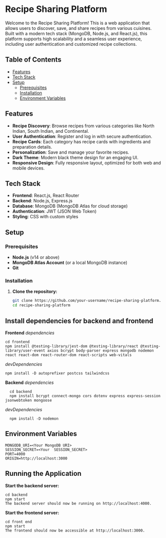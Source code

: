 # Recipe Sharing Platform

Welcome to the Recipe Sharing Platform! This is a web application that allows users to discover, save, and share recipes from various cuisines. Built with a modern tech stack (MongoDB, Node.js, and React.js), this platform supports high scalability and a seamless user experience, including user authentication and customized recipe collections.

## Table of Contents

- [Features](#features)
- [Tech Stack](#tech-stack)
- [Setup](#setup)
  - [Prerequisites](#prerequisites)
  - [Installation](#installation)
  - [Environment Variables](#environment-variables)


## Features

- **Recipe Discovery**: Browse recipes from various categories like North Indian, South Indian, and Continental.
- **User Authentication**: Register and log in with secure authentication.
- **Recipe Cards**: Each category has recipe cards with ingredients and preparation details.
- **Personalization**: Save and manage your favorite recipes.
- **Dark Theme**: Modern black theme design for an engaging UI.
- **Responsive Design**: Fully responsive layout, optimized for both web and mobile devices.

## Tech Stack

- **Frontend**: React.js, React Router
- **Backend**: Node.js, Express.js
- **Database**: MongoDB (MongoDB Atlas for cloud storage)
- **Authentication**: JWT (JSON Web Token)
- **Styling**: CSS with custom styles

## Setup

### Prerequisites

- **Node.js** (v14 or above)
- **MongoDB Atlas Account** (or a local MongoDB instance)
- **Git**

### Installation

1. **Clone the repository:**

   ```bash
   git clone https://github.com/your-username/recipe-sharing-platform.git
   cd recipe-sharing-platform
## Install dependencies for backend and frontend
**Frontend**
  *dependencies*
  
    cd frontend
    npm install @testing-library/jest-dom @testing-library/react @testing-library/user-event axios bcrypt body-parser express mongodb nodemon react react-dom react-router-dom react-scripts web-vitals
  *devDependencies*
  
    npm install -D autoprefixer postcss tailwindcss
**Backend**
  *dependencies*
    
      cd backend
      npm install bcrypt connect-mongo cors dotenv express express-session jsonwebtoken mongoose
  *devDependencies*
    
      npm install -D nodemon
## Environment Variables
    MONGODB_URI=<Your MongoDB URI>
    SESSION_SECRET=<Your  SESSION_SECRET>
    PORT=4000
    ORIGIN=http://localhost:3000
## Running the Application
  **Start the backend server:**
  
    cd backend
    npm start
    The backend server should now be running on http://localhost:4000.

  **Start the frontend server:**
  
    cd front end
    npm start
    The frontend should now be accessible at http://localhost:3000.


    

